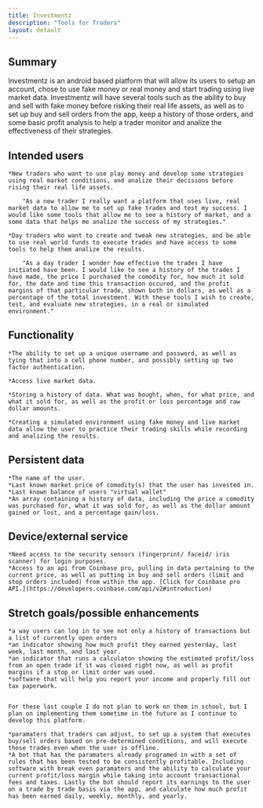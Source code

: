 ```yaml
---
title: Investmentz
description: "Tools for Traders"
layout: default
---
```


## Summary

Investmentz is an android based platform that will allow its users to setup an account, chose to use fake money or real money and start trading using live market data. Investmentz will have several tools such as the ability to buy and sell with fake money before risking their real life assets, as well as to set up buy and sell orders from the app, keep a history of those orders, and some basic profit analysis to help a trader monitor and analize the effectiveness of their strategies. 

## Intended users
		
	*New traders who want to use play money and develop some strategies using real market conditions, and analize their decisions before rising their real life assets. 
	
		"As a new trader I really want a platform that uses live, real market data to allow me to set up fake trades and test my success. I would like some tools that allow me to see a history of market, and a some data that helps me analize the success of my strategies."
	
	*Day traders who want to create and tweak new strategies, and be able to use real world funds to execute trades and have access to some tools to help them analize the results. 
	
		"As a day trader I wonder how effective the trades I have initiated have been. I would like to see a history of the trades I have made, the price I purchased the comodity for, how much it sold for, the date and time this transaction occured, and the profit margins of that particular trade, shown both in dollars, as well as a percentage of the total investment. With these tools I wish to create, test, and evaluate new strategies, in a real or simulated environment." 
	
	
## Functionality

	*The ability to set up a unique username and password, as well as tying that into a cell phone number, and possibly setting up two factor authentication. 
	
	*Access live market data.
	
	*Storing a history of data. What was bought, when, for what price, and what it sold for, as well as the profit or loss percentage and raw dollar amounts. 
	
	*Creating a simulated environment using fake money and live market data allow the user to practice their trading skills while recording and analizing the results. 

## Persistent data 
	
	*The name of the user.
	*Last known market price of comodity(s) that the user has invested in. 
	*Last known balance of users "virtual wallet"
	*An array containing a history of data, including the price a comodity was purchased for, what it was sold for, as well as the dollar amount gained or lost, and a percentage gain/loss. 

    
## Device/external service

	*Need access to the security sensors (fingerprint/ faceid/ iris scanner) for login purposes. 
	*Access to an api from Coinbase pro, pulling in data pertaining to the current price, as well as putting in buy and sell orders (limit and stop orders included) from within the app. [Click for Coinbase pro API.](https://developers.coinbase.com/api/v2#introduction) 
	

## Stretch goals/possible enhancements 
	
	*a way users can log in to see not only a history of transactions but a list of currently open orders
	*an indicator showing how much profit they earned yesterday, last week, last month, and last year. 
	*an indicator that runs a calculaton showing the estimated profit/loss from an open trade if it was closed right now, as well as profit margins if a stop or limit order was used.  
	*software that will help you report your income and properly fill out tax paperwork. 


	For these last couple I do not plan to work on them in school, but I plan on implementing them sometime in the future as I continue to develop this platform. 
	
	*paramaters that traders can adjust, to set up a system that executes buy/sell orders based on pre-determined conditions, and will execute those trades even when the user is offline. 
	*A bot that has the paramaters already programed in with a set of rules that has been tested to be consistently profitable. Including software with break even paramaters and the ability to calculate your current profit/loss margin while taking into account transactional fees and taxes. Lastly the bot should report its earnings to the user on a trade by trade basis via the app, and calculate how much profit has been earned daily, weekly, monthly, and yearly. 
